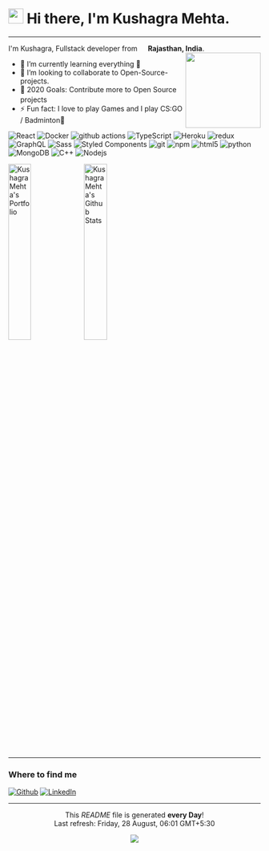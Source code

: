 <h1><img src="https://emojis.slackmojis.com/emojis/images/1531849430/4246/blob-sunglasses.gif?1531849430" width="30"/> Hi there, I'm Kushagra Mehta. </h1>

---

I'm Kushagra, Fullstack developer from <img src="https://image.flaticon.com/icons/svg/3014/3014012.svg" width="13"/> <b>Rajasthan, India</b>.
<img src="https://camo.githubusercontent.com/410dd0b1b800cd1e13965237beee2a32474be978/68747470733a2f2f6d656469612e67697068792e636f6d2f6d656469612f4d3967624264396e6244724f5475314d71782f67697068792e676966" align="right" width="150"/>
- 🌱 I’m currently learning everything 🤣
- 👯 I’m looking to collaborate to Open-Source-projects.
- 🥅 2020 Goals: Contribute more to Open Source projects<img src="https://camo.githubusercontent.com/6ba7b982e69849c28d40e15131d5557cd65455a6/68747470733a2f2f6d656469612e67697068792e636f6d2f6d656469612f4c6e516a7057614f4e386e68723231764e572f67697068792e676966" width="17"/>
- ⚡ Fun fact: I love to play Games and I play CS:GO / Badminton🏸 </p>
<p>
  <img alt="React" src="https://img.shields.io/badge/-React-45b8d8?style=flat-square&logo=react&logoColor=white" />
  <img alt="Docker" src="https://img.shields.io/badge/-Docker-46a2f1?style=flat-square&logo=docker&logoColor=white" />
  <img alt="github actions" src="https://img.shields.io/badge/-Github_Actions-2088FF?style=flat-square&logo=github-actions&logoColor=white" />
  <img alt="TypeScript" src="https://img.shields.io/badge/-TypeScript-007ACC?style=flat-square&logo=typescript&logoColor=white" />
  <img alt="Heroku" src="https://img.shields.io/badge/-Heroku-430098?style=flat-square&logo=heroku&logoColor=white" />
  <img alt="redux" src="https://img.shields.io/badge/-Redux-764ABC?style=flat-square&logo=redux&logoColor=white" />
  <img alt="GraphQL" src="https://img.shields.io/badge/-GraphQL-E10098?style=flat-square&logo=graphql&logoColor=white" />
  <img alt="Sass" src="https://img.shields.io/badge/-Sass-CC6699?style=flat-square&logo=sass&logoColor=white" />
  <img alt="Styled Components" src="https://img.shields.io/badge/-Styled_Components-db7092?style=flat-square&logo=styled-components&logoColor=white" />
  <img alt="git" src="https://img.shields.io/badge/-Git-F05032?style=flat-square&logo=git&logoColor=white" />
  <img alt="npm" src="https://img.shields.io/badge/-NPM-CB3837?style=flat-square&logo=npm&logoColor=white" />
  <img alt="html5" src="https://img.shields.io/badge/-HTML5-E34F26?style=flat-square&logo=html5&logoColor=white" />
  <img alt="python" src="https://img.shields.io/badge/-Python-4382b3?style=flat-square&logo=python&logoColor=white"/>
  <img alt="MongoDB" src="https://img.shields.io/badge/-MongoDB-13aa52?style=flat-square&logo=mongodb&logoColor=white" />
  <img alt="C++" src="https://img.shields.io/badge/-C++-4382b3?style=flat-square&logo=c%2B%2B&logoColor=white" />
  <img alt="Nodejs" src="https://img.shields.io/badge/-Nodejs-43853d?style=flat-square&logo=Node.js&logoColor=white" />
</p>


<img alt="KushagraMehta's Portfolio" src="https://github-readme-stats.vercel.app/api/pin/?username=KushagraMehta&repo=KushagraMehta.github.io" width="30%"/><img  alt="KushagraMehta's Github Stats" src="https://github-readme-stats.codestackr.vercel.app/api?username=KushagraMehta&show_icons=true&hide_border=true&count_private=true&include_all_commits=true" width="30%"/>

----

<h3>Where to find me</h3>
<p><a href="https://github.com/KushagraMehta" target="_blank"><img alt="Github" src="https://img.shields.io/badge/GitHub-%2312100E.svg?&style=for-the-badge&logo=Github&logoColor=white" /></a>  <a href="https://www.linkedin.com/in/kushagra-mehta-" target="_blank"><img alt="LinkedIn" src="https://img.shields.io/badge/linkedin-%230077B5.svg?&style=for-the-badge&logo=linkedin&logoColor=white" /></a>
</p>

------------
<p align="center">This <i>README</i> file is generated <b>every Day</b>!</br>Last refresh: Friday, 28 August, 06:01 GMT+5:30<br />
<p align="center"><img src="https://github.com/KushagraMehta/KushagraMehta/workflows/README%20build/badge.svg" /> 
